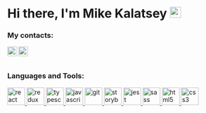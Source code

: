 <h1> Hi there, I'm Mike Kalatsey <img src="https://media.giphy.com/media/hvRJCLFzcasrR4ia7z/giphy.gif" width="25px"></h1>

### My contacts:


[<img align="left" alt="vibhorchaudhary | LinkedIn" width="22px" src="https://cdn.jsdelivr.net/npm/simple-icons@v3/icons/linkedin.svg" />][linkedin]
[<img align="left" alt="vibhorchaudhary | Telegram" width="22px" src="https://cdn.jsdelivr.net/npm/simple-icons@v3/icons/telegram.svg" />][telegram]

<br />
<br />

### Languages and Tools:

<p align="left">
      <a href="https://reactjs.org/" target="_blank">
        <img src="https://devicons.github.io/devicon/devicon.git/icons/react/react-original-wordmark.svg" alt="react"
             width="40" height="40"/>
      </a>
      <a href="https://redux.js.org" target="_blank">
        <img src="https://devicons.github.io/devicon/devicon.git/icons/redux/redux-original.svg" alt="redux" width="40"
             height="40"/>
      </a>
      <a href="https://www.typescriptlang.org/" target="_blank">
        <img src="https://devicons.github.io/devicon/devicon.git/icons/typescript/typescript-original.svg"
             alt="typescript" width="40" height="40"/>
      </a>
      <a href="https://developer.mozilla.org/en-US/docs/Web/JavaScript" target="_blank">
        <img src="https://devicons.github.io/devicon/devicon.git/icons/javascript/javascript-original.svg"
             alt="javascript" width="40" height="40"/>
      </a>
      <a href="https://git-scm.com/" target="_blank">
        <img src="https://www.vectorlogo.zone/logos/git-scm/git-scm-icon.svg" alt="git" width="40" height="40"/>
      </a>
      <a href="https://storybook.js.org/docs/react/get-started/introduction" target="_blank">
        <img src="https://raw.githubusercontent.com/gilbarbara/logos/804dc257b59e144eaca5bc6ffd16949752c6f789/logos/storybook-icon.svg" alt="storybook" width="40" height="40"/>
      </a>
      <a href="https://jestjs.io" target="_blank">
        <img src="https://www.vectorlogo.zone/logos/jestjsio/jestjsio-icon.svg" alt="jest" width="40" height="40"/>
      </a>
      <a href="https://sass-lang.com" target="_blank">
        <img src="https://devicons.github.io/devicon/devicon.git/icons/sass/sass-original.svg" alt="sass" width="40"
             height="40"/>
      </a>
      <a href="https://www.w3.org/html/" target="_blank">
        <img src="https://devicons.github.io/devicon/devicon.git/icons/html5/html5-original-wordmark.svg" alt="html5"
             width="40" height="40"/>
      </a>
      <a href="https://www.w3schools.com/css/" target="_blank">
        <img src="https://devicons.github.io/devicon/devicon.git/icons/css3/css3-original-wordmark.svg" alt="css3"
             width="40" height="40"/>
      </a>
    </p>

[linkedin]: https://www.linkedin.com/in/mkalatsey/
[telegram]: https://telegram.me/khazady
